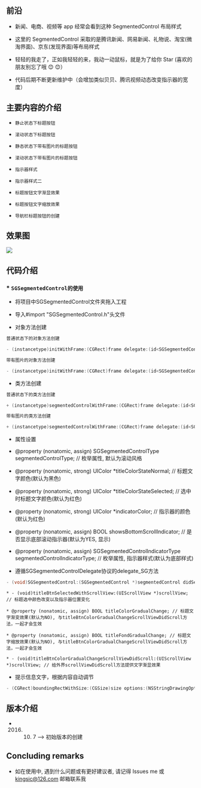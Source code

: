 
## 前沿

* 新闻、电商、视频等 app 经常会看到这种 SegmentedControl 布局样式

* 这里的 SegmentedControl 采取的是腾讯新闻、网易新闻、礼物说、淘宝(微淘界面)、京东(发现界面)等布局样式

* 轻轻的我走了，正如我轻轻的来，我动一动鼠标，就是为了给你 Star (喜欢的朋友别忘了哦 😊 😊）

* 代码后期不断更新维护中（会增加类似贝贝、腾讯视频动态改变指示器的宽度）


## 主要内容的介绍

* `静止状态下标题按钮`<br>

* `滚动状态下标题按钮`<br>

* `静态状态下带有图片的标题按钮`<br>

* `滚动状态下带有图片的标题按钮`<br>

* `指示器样式`<br>

* `指示器样式二`<br>

* `标题按钮文字渐显效果`<br>

* `标题按钮文字缩放效果`<br>

* `导航栏标题按钮的创建`<br>


## 效果图

![](https://github.com/kingsic/SGSegmentedControl/raw/master/Gif/sorgle.gif) 


## 代码介绍

### * `SGSegmentedControl的使用`<br>

  * 将项目中SGSegmentedControl文件夹拖入工程

  * 导入#import "SGSegmentedControl.h"头文件

  * 对象方法创建
```Objective-C
普通状态下的对象方法创建

- (instancetype)initWithFrame:(CGRect)frame delegate:(id<SGSegmentedControlDelegate>)delegate segmentedControlType:(SGSegmentedControlType)segmentedControlType titleArr:(NSArray *)titleArr;
```

```Objective-C
带有图片的对象方法创建

- (instancetype)initWithFrame:(CGRect)frame delegate:(id<SGSegmentedControlDelegate>)delegate segmentedControlType:(SGSegmentedControlType)segmentedControlType nomalImageArr:(NSArray *)nomalImageArr selectedImageArr:(NSArray *)selectedImageArr titleArr:(NSArray *)titleArr;
```

  * 类方法创建
```Objective-C
普通状态下的类方法创建

+ (instancetype)segmentedControlWithFrame:(CGRect)frame delegate:(id<SGSegmentedControlDelegate>)delegate segmentedControlType:(SGSegmentedControlType)segmentedControlType titleArr:(NSArray *)titleArr;
```

```Objective-C
带有图片的类方法创建

+ (instancetype)segmentedControlWithFrame:(CGRect)frame delegate:(id<SGSegmentedControlDelegate>)delegate segmentedControlType:(SGSegmentedControlType)segmentedControlType nomalImageArr:(NSArray *)nomalImageArr selectedImageArr:(NSArray *)selectedImageArr titleArr:(NSArray *)titleArr;
```

  * 属性设置

   * @property (nonatomic, assign) SGSegmentedControlType segmentedControlType; // 枚举属性, 默认为滚动风格
 
   * @property (nonatomic, strong) UIColor *titleColorStateNormal; // 标题文字颜色(默认为黑色)

   * @property (nonatomic, strong) UIColor *titleColorStateSelected; // 选中时标题文字颜色(默认为红色) 

   * @property (nonatomic, strong) UIColor *indicatorColor;  // 指示器的颜色(默认为红色) 

   * @property (nonatomic, assign) BOOL showsBottomScrollIndicator; // 是否显示底部滚动指示器(默认为YES, 显示)

   * @property (nonatomic, assign) SGSegmentedControlIndicatorType segmentedControlIndicatorType;  // 枚举属性, 指示器样式(默认为底部样式)

   * 遵循SGSegmentedControlDelegate协议的delegate_SG方法
```Objective-C
- (void)SGSegmentedControl:(SGSegmentedControl *)segmentedControl didSelectBtnAtIndex:(NSInteger)index;
```
    * - (void)titleBtnSelectedWithScrollView:(UIScrollView *)scrollView; // 标题选中颜色改变以及指示器位置变化
   
    * @property (nonatomic, assign) BOOL titleColorGradualChange; // 标题文字渐变效果(默认为NO), 与titleBtnColorGradualChangeScrollViewDidScroll方法，一起才会生效
   
    * @property (nonatomic, assign) BOOL titleFondGradualChange; // 标题文字缩放效果(默认为NO), 与titleBtnColorGradualChangeScrollViewDidScroll方法，一起才会生效
   
    * - (void)titleBtnColorGradualChangeScrollViewDidScroll:(UIScrollView *)scrollView; // 给外界scrollViewDidScroll方法提供文字渐显效果

* 提示信息文字，根据内容自动调节
```Objective-C
- (CGRect)boundingRectWithSize:(CGSize)size options:(NSStringDrawingOptions)options attributes:(nullable NSDictionary *)attributes context:(nullable NSStringDrawingContext *)context;
```


## 版本介绍

* 2016. 10. 7 --> 初始版本的创建


## Concluding remarks

* 如在使用中, 遇到什么问题或有更好建议者, 请记得 Issues me 或 kingsic@126.com 邮箱联系我

